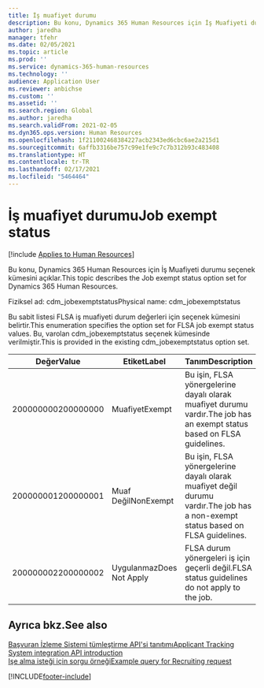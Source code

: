 ```yaml
---
title: İş muafiyet durumu
description: Bu konu, Dynamics 365 Human Resources için İş Muafiyeti durumu seçenek kümesini açıklar.
author: jaredha
manager: tfehr
ms.date: 02/05/2021
ms.topic: article
ms.prod: ''
ms.service: dynamics-365-human-resources
ms.technology: ''
audience: Application User
ms.reviewer: anbichse
ms.custom: ''
ms.assetid: ''
ms.search.region: Global
ms.author: jaredha
ms.search.validFrom: 2021-02-05
ms.dyn365.ops.version: Human Resources
ms.openlocfilehash: 1f211002468384227acb2343ed6cbc6ae2a215d1
ms.sourcegitcommit: 6affb3316be757c99e1fe9c7c7b312b93c483408
ms.translationtype: HT
ms.contentlocale: tr-TR
ms.lasthandoff: 02/17/2021
ms.locfileid: "5464464"
---
```

# <a name="job-exempt-status"></a><span data-ttu-id="2f876-103">İş muafiyet durumu</span><span class="sxs-lookup"><span data-stu-id="2f876-103">Job exempt status</span></span>

[!include [Applies to Human Resources](../includes/applies-to-hr.md)]

<span data-ttu-id="2f876-104">Bu konu, Dynamics 365 Human Resources için İş Muafiyeti durumu seçenek kümesini açıklar.</span><span class="sxs-lookup"><span data-stu-id="2f876-104">This topic describes the Job exempt status option set for Dynamics 365 Human Resources.</span></span>

<span data-ttu-id="2f876-105">Fiziksel ad: cdm_jobexemptstatus</span><span class="sxs-lookup"><span data-stu-id="2f876-105">Physical name: cdm_jobexemptstatus</span></span>

<span data-ttu-id="2f876-106">Bu sabit listesi FLSA iş muafiyeti durum değerleri için seçenek kümesini belirtir.</span><span class="sxs-lookup"><span data-stu-id="2f876-106">This enumeration specifies the option set for FLSA job exempt status values.</span></span> <span data-ttu-id="2f876-107">Bu, varolan cdm_jobexemptstatus seçenek kümesinde verilmiştir.</span><span class="sxs-lookup"><span data-stu-id="2f876-107">This is provided in the existing cdm_jobexemptstatus option set.</span></span>

| <span data-ttu-id="2f876-108">Değer</span><span class="sxs-lookup"><span data-stu-id="2f876-108">Value</span></span> | <span data-ttu-id="2f876-109">Etiket</span><span class="sxs-lookup"><span data-stu-id="2f876-109">Label</span></span> | <span data-ttu-id="2f876-110">Tanım</span><span class="sxs-lookup"><span data-stu-id="2f876-110">Description</span></span> |
| --- | --- | --- |
| <span data-ttu-id="2f876-111">200000000</span><span class="sxs-lookup"><span data-stu-id="2f876-111">200000000</span></span> | <span data-ttu-id="2f876-112">Muafiyet</span><span class="sxs-lookup"><span data-stu-id="2f876-112">Exempt</span></span> | <span data-ttu-id="2f876-113">Bu işin, FLSA yönergelerine dayalı olarak muafiyet durumu vardır.</span><span class="sxs-lookup"><span data-stu-id="2f876-113">The job has an exempt status based on FLSA guidelines.</span></span> |
| <span data-ttu-id="2f876-114">200000001</span><span class="sxs-lookup"><span data-stu-id="2f876-114">200000001</span></span> | <span data-ttu-id="2f876-115">Muaf Değil</span><span class="sxs-lookup"><span data-stu-id="2f876-115">NonExempt</span></span> | <span data-ttu-id="2f876-116">Bu işin, FLSA yönergelerine dayalı olarak muafiyet değil durumu vardır.</span><span class="sxs-lookup"><span data-stu-id="2f876-116">The job has a non-exempt status based on FLSA guidelines.</span></span> |
| <span data-ttu-id="2f876-117">200000002</span><span class="sxs-lookup"><span data-stu-id="2f876-117">200000002</span></span> | <span data-ttu-id="2f876-118">Uygulanmaz</span><span class="sxs-lookup"><span data-stu-id="2f876-118">Does Not Apply</span></span> | <span data-ttu-id="2f876-119">FLSA durum yönergeleri iş için geçerli değil.</span><span class="sxs-lookup"><span data-stu-id="2f876-119">FLSA status guidelines do not apply to the job.</span></span> |

## <a name="see-also"></a><span data-ttu-id="2f876-120">Ayrıca bkz.</span><span class="sxs-lookup"><span data-stu-id="2f876-120">See also</span></span>

[<span data-ttu-id="2f876-121">Başvuran İzleme Sistemi tümleştirme API'si tanıtımı</span><span class="sxs-lookup"><span data-stu-id="2f876-121">Applicant Tracking System integration API introduction</span></span>](hr-admin-integration-ats-api-introduction.md)<br>
[<span data-ttu-id="2f876-122">Işe alma isteği için sorgu örneği</span><span class="sxs-lookup"><span data-stu-id="2f876-122">Example query for Recruiting request</span></span>](hr-admin-integration-ats-api-recruiting-request-example-query.md)


[!INCLUDE[footer-include](../includes/footer-banner.md)]